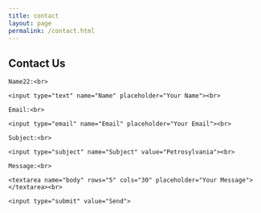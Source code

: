 ```yaml
---
title: contact
layout: page
permalink: /contact.html
---
```

<div class="contactForm">
<h2>Contact Us</h2>
<form action="mailto:libraryrdds@pobox.upenn.edu,jfarm@upenn.edu" method="post" enctype="text/plain">

    Name22:<br>

    <input type="text" name="Name" placeholder="Your Name"><br>

    Email:<br>

    <input type="email" name="Email" placeholder="Your Email"><br>
    
    Subject:<br>
    
    <input type="subject" name="Subject" value="Petrosylvania"><br>

    Message:<br>

    <textarea name="body" rows="5" cols="30" placeholder="Your Message"></textarea><br>

    <input type="submit" value="Send">

  </form>
